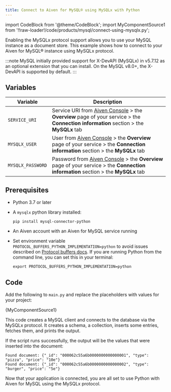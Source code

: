 ```yaml
---
title: Connect to Aiven for MySQL® using MySQLx with Python
---
```


import CodeBlock from '@theme/CodeBlock';
import MyComponentSource1 from '!!raw-loader!/code/products/mysql/connect-using-mysqlx.py';

Enabling the MySQLx protocol support allows you to use your MySQL
instance as a document store. This example shows how to connect to your
Aiven for MySQL® instance using MySQLx protocol.

:::note
MySQL initially provided support for X-DevAPI (MySQLx) in v5.7.12 as an
optional extension that you can install. On the MySQL v8.0+, the
X-DevAPI is supported by default.
:::

## Variables

  | Variable          | Description                                                                                                                                                          |
  | ----------------- | -------------------------------------------------------------------------------------------------------------------------------------------------------------------- |
  | `SERVICE_URI`     | Service URI from [Aiven Console](https://console.aiven.io/) \> the **Overview** page of your service \> the **Connection information** section \> the **MySQLx** tab |
  | `MYSQLX_USER`     | User from [Aiven Console](https://console.aiven.io/) \> the **Overview** page of your service \> the **Connection information** section \> the **MySQLx** tab        |
  | `MYSQLX_PASSWORD` | Password from [Aiven Console](https://console.aiven.io/) \> the **Overview** page of your service \> the **Connection information** section \> the **MySQLx** tab    |

## Prerequisites

-   Python 3.7 or later
-   A `mysqlx` python library installed:

    ```
    pip install mysql-connector-python
    ```

-   An Aiven account with an Aiven for MySQL service running

-   Set environment variable
    `PROTOCOL_BUFFERS_PYTHON_IMPLEMENTATION=python` to avoid issues
    described on [Protocol buffers
    docs](https://developers.google.com/protocol-buffers/docs/news/2022-05-06).
    If you are running Python from the command line, you can set this in
    your terminal:

    ``` shell
    export PROTOCOL_BUFFERS_PYTHON_IMPLEMENTATION=python
    ```

## Code

Add the following to `main.py` and replace the placeholders with values
for your project:

<CodeBlock language='python'>{MyComponentSource1}</CodeBlock>

This code creates a MySQL client and connects to the database via the
MySQLx protocol. It creates a schema, a collection, inserts some
entries, fetches them, and prints the output.

If the script runs successfully, the output will be the values that were
inserted into the document:

```
Found document: {"_id": "000062c55a6b0000000000000001", "type": "pizza", "price": "10e"}
Found document: {"_id": "000062c55a6b0000000000000002", "type": "burger", "price": "5e"}
```

Now that your application is connected, you are all set to use Python
with Aiven for MySQL using the MySQLx protocol.
